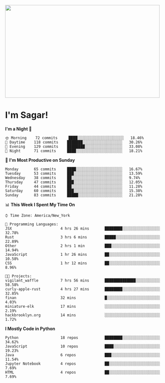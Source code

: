 
<img src="https://media.giphy.com/media/3ornk57KwDXf81rjWM/giphy.gif" width="500" height="300" frameBorder="0" class="giphy-embed" allowFullScreen></img>

#   I'm Sagar!

<!--START_SECTION:waka-->
**I'm a Night 🦉** 

```text
🌞 Morning    72 commits     ████░░░░░░░░░░░░░░░░░░░░░   18.46% 
🌆 Daytime    118 commits    ███████░░░░░░░░░░░░░░░░░░   30.26% 
🌃 Evening    129 commits    ████████░░░░░░░░░░░░░░░░░   33.08% 
🌙 Night      71 commits     ████░░░░░░░░░░░░░░░░░░░░░   18.21%

```
📅 **I'm Most Productive on Sunday** 

```text
Monday       65 commits     ████░░░░░░░░░░░░░░░░░░░░░   16.67% 
Tuesday      53 commits     ███░░░░░░░░░░░░░░░░░░░░░░   13.59% 
Wednesday    38 commits     ██░░░░░░░░░░░░░░░░░░░░░░░   9.74% 
Thursday     47 commits     ███░░░░░░░░░░░░░░░░░░░░░░   12.05% 
Friday       44 commits     ██░░░░░░░░░░░░░░░░░░░░░░░   11.28% 
Saturday     60 commits     ███░░░░░░░░░░░░░░░░░░░░░░   15.38% 
Sunday       83 commits     █████░░░░░░░░░░░░░░░░░░░░   21.28%

```


📊 **This Week I Spent My Time On** 

```text
⌚︎ Time Zone: America/New_York

💬 Programming Languages: 
JSX                      4 hrs 26 mins       ████████░░░░░░░░░░░░░░░░░   32.78% 
Rust                     3 hrs 6 mins        █████░░░░░░░░░░░░░░░░░░░░   22.89% 
Other                    2 hrs 1 min         ███░░░░░░░░░░░░░░░░░░░░░░   14.94% 
JavaScript               1 hr 26 mins        ██░░░░░░░░░░░░░░░░░░░░░░░   10.58% 
CSS                      1 hr 12 mins        ██░░░░░░░░░░░░░░░░░░░░░░░   8.96%

🐱‍💻 Projects: 
vigilant_waffle          7 hrs 56 mins       ██████████████░░░░░░░░░░░   58.58% 
curly-apple-rust         4 hrs 27 mins       ████████░░░░░░░░░░░░░░░░░   32.85% 
finan                    32 mins             █░░░░░░░░░░░░░░░░░░░░░░░░   4.03% 
miniature-elk            17 mins             ░░░░░░░░░░░░░░░░░░░░░░░░░   2.19% 
hackbrooklyn.org         14 mins             ░░░░░░░░░░░░░░░░░░░░░░░░░   1.72%

```

**I Mostly Code in Python** 

```text
Python                   18 repos            ████████░░░░░░░░░░░░░░░░░   34.62% 
JavaScript               10 repos            ████░░░░░░░░░░░░░░░░░░░░░   19.23% 
Java                     6 repos             ███░░░░░░░░░░░░░░░░░░░░░░   11.54% 
Jupyter Notebook         4 repos             ██░░░░░░░░░░░░░░░░░░░░░░░   7.69% 
HTML                     4 repos             ██░░░░░░░░░░░░░░░░░░░░░░░   7.69%

```



<!--END_SECTION:waka-->
